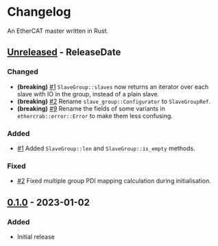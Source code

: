 # Changelog

An EtherCAT master written in Rust.

<!-- next-header -->

## [Unreleased] - ReleaseDate

### Changed

- **(breaking)** [#1] `SlaveGroup::slaves` now returns an iterator over each slave with IO in the
  group, instead of a plain slave.
- **(breaking)** [#2] Rename `slave_group::Configurator` to `SlaveGroupRef`.
- **(breaking)** [#9] Rename the fields of some variants in `ethercrab::error::Error` to make them
  less confusing.

### Added

- [#1] Added `SlaveGroup::len` and `SlaveGroup::is_empty` methods.

### Fixed

- [#2] Fixed multiple group PDI mapping calculation during initialisation.

## [0.1.0] - 2023-01-02

### Added

- Initial release

<!-- next-url -->

[#1]: https://github.com/ethercrab-rs/ethercrab/pull/1
[#2]: https://github.com/ethercrab-rs/ethercrab/pull/2
[#9]: https://github.com/ethercrab-rs/ethercrab/pull/9
[unreleased]: https://github.com/ethercrab-rs/ethercrab/compare/v0.1.0...HEAD
[0.1.0]: https://github.com/ethercrab-rs/ethercrab/compare/fb37346...v0.1.0
